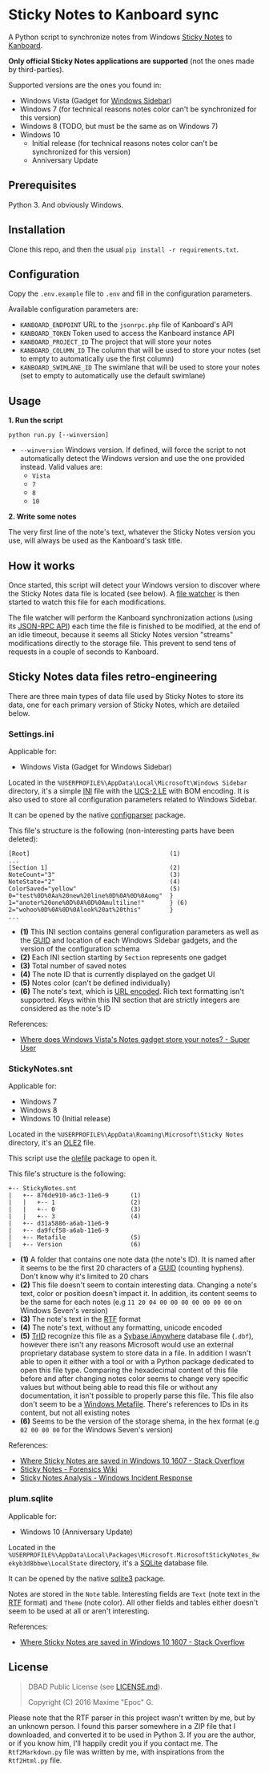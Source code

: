 # Sticky Notes to Kanboard sync

A Python script to synchronize notes from Windows [Sticky Notes](https://en.wikipedia.org/wiki/Sticky_Notes) to [Kanboard](https://kanboard.net/).

**Only official Sticky Notes applications are supported** (not the ones made by third-parties).

Supported versions are the ones you found in:

  - Windows Vista (Gadget for [Windows Sidebar](https://en.wikipedia.org/wiki/Windows_Desktop_Gadgets))
  - Windows 7 (for technical reasons notes color can't be synchronized for this version)
  - Windows 8 (TODO, but must be the same as on Windows 7)
  - Windows 10
    - Initial release (for technical reasons notes color can't be synchronized for this version)
    - Anniversary Update

## Prerequisites

Python 3. And obviously Windows.

## Installation

Clone this repo, and then the usual `pip install -r requirements.txt`.

## Configuration

Copy the `.env.example` file to `.env` and fill in the configuration parameters.

Available configuration parameters are:

  - `KANBOARD_ENDPOINT` URL to the `jsonrpc.php` file of Kanboard's API
  - `KANBOARD_TOKEN` Token used to access the Kanboard instance API
  - `KANBOARD_PROJECT_ID` The project that will store your notes
  - `KANBOARD_COLUMN_ID` The column that will be used to store your notes (set to empty to automatically use the first column)
  - `KANBOARD_SWIMLANE_ID` The swimlane that will be used to store your notes (set to empty to automatically use the default swimlane)

## Usage

**1. Run the script**

```
python run.py [--winversion]
```

  - `--winversion` Windows version. If defined, will force the script to not automatically detect the Windows version and use the one provided instead. Valid values are:
    - `Vista`
    - `7`
    - `8`
    - `10`

**2. Write some notes**

The very first line of the note's text, whatever the Sticky Notes version you use, will always be used as the Kanboard's task title.

## How it works

Once started, this script will detect your Windows version to discover where the Sticky Notes data file is located (see
below). A [file watcher](https://github.com/gorakhargosh/watchdog) is then started to watch this file for each modifications.

The file watcher will perform the Kanboard synchronization actions (using its [JSON-RPC API](https://kanboard.net/documentation/api-json-rpc)) each time
the file is finished to be modified, at the end of an idle timeout, because it seems all Sticky Notes version "streams" modifications
directly to the storage file. This prevent to send tens of requests in a couple of seconds to Kanboard.

## Sticky Notes data files retro-engineering

There are three main types of data file used by Sticky Notes to store its data, one for each primary version of Sticky
Notes, which are detailed below.

### Settings.ini

Applicable for:

  - Windows Vista (Gadget for Windows Sidebar)

Located in the `%USERPROFILE%\AppData\Local\Microsoft\Windows Sidebar` directory, it's a simple [INI](https://en.wikipedia.org/wiki/INI_file)
file with the [UCS-2 LE](https://en.wikipedia.org/wiki/Universal_Coded_Character_Set) with BOM encoding. It is also used to store all configuration parameters related to Windows Sidebar.

It can be opened by the native [configparser](https://docs.python.org/3.5/library/configparser.html) package.

This file's structure is the following (non-interesting parts have been deleted):

```
[Root]                                       (1)
...
[Section 1]                                  (2)
NoteCount="3"                                (3)
NoteState="2"                                (4)
ColorSaved="yellow"                          (5)
0="test%0D%0Aa%20new%20line%0D%0A%0D%0Aomg"  }
1="anoter%20one%0D%0A%0D%0Amultiline!"       } (6)
2="wohoo%0D%0A%0D%0Alook%20at%20this"        }
...
```

  - **(1)** This INI section contains general configuration parameters as well as the [GUID](https://en.wikipedia.org/wiki/Globally_unique_identifier) and location of each Windows Sidebar gadgets, and the version of the configuration schema
  - **(2)** Each INI section starting by `Section` represents one gadget
  - **(3)** Total number of saved notes
  - **(4)** The note ID that is currently displayed on the gadget UI
  - **(5)** Notes color (can't be defined individually)
  - **(6)** The note's text, which is [URL encoded](https://en.wikipedia.org/wiki/Percent-encoding). Rich text formatting isn't supported. Keys within this INI section that are strictly integers are considered as the note's ID

References:

  - [Where does Windows Vista's Notes gadget store your notes? - Super User](http://superuser.com/a/119515/214377)

### StickyNotes.snt

Applicable for:

  - Windows 7
  - Windows 8
  - Windows 10 (Initial release)

Located in the `%USERPROFILE%\AppData\Roaming\Microsoft\Sticky Notes` directory, it's an [OLE2](https://en.wikipedia.org/wiki/Compound_File_Binary_Format) file.

This script use the [olefile](https://bitbucket.org/decalage/olefileio_pl/) package to open it.

This file's structure is the following:

```
+-- StickyNotes.snt
|   +-- 876de910-a6c3-11e6-9      (1)
|   |   +-- 1                     (2)
|   |   +-- 0                     (3)
|   |   +-- 3                     (4)
|   +-- d31a5886-a6ab-11e6-9
|   +-- da9fcf58-a6ab-11e6-9
|   +-- Metafile                  (5)
|   +-- Version                   (6)
```

  - **(1)** A folder that contains one note data (the note's ID). It is named after it seems to be the first 20 characters of a [GUID](https://en.wikipedia.org/wiki/Globally_unique_identifier) (counting hyphens). Don't know why it's limited to 20 chars
  - **(2)** This file doesn't seem to contain interesting data. Changing a note's text, color or position doesn't impact it. In addition, its content seems to be the same for each notes (e.g `11 20 04 00 00 00 00 00 00 00` on Windows Seven's version)
  - **(3)** The note's text in the [RTF](https://en.wikipedia.org/wiki/Rich_Text_Format) format
  - **(4)** The note's text, without any formatting, unicode encoded
  - **(5)** [TrID](http://mark0.net/soft-trid-e.html) recognize this file as a [Sybase iAnywhere](https://en.wikipedia.org/wiki/Sybase_iAnywhere) database file (`.dbf`), however there isn't any reasons Microsoft would use an external proprietary database system to store data in a file. In addition I wasn't able to open it either with a tool or with a Python package dedicated to open this file type. Comparing the hexadecimal content of this file before and after changing notes color seems to change very specific values but without being able to read this file or without any documentation, it isn't possible to properly parse this file. This file also don't seem to be a [Windows Metafile](https://en.wikipedia.org/wiki/Windows_Metafile). There's references to IDs in its content, but not all existing notes
  - **(6)** Seems to be the version of the storage shema, in the hex format (e.g `02 00 00 00` for the Windows Seven's version)

References:

  - [Where Sticky Notes are saved in Windows 10 1607 - Stack Overflow](http://stackoverflow.com/a/38823429/1252290)
  - [Sticky Notes - Forensics Wiki](http://www.forensicswiki.org/wiki/Sticky_Notes)
  - [Sticky Notes Analysis - Windows Incident Response](http://windowsir.blogspot.fr/2011/08/sticky-notes-analysis.html)

### plum.sqlite

Applicable for:

  - Windows 10 (Anniversary Update)

Located in the `%USERPROFILE%\AppData\Local\Packages\Microsoft.MicrosoftStickyNotes_8wekyb3d8bbwe\LocalState` directory, it's a [SQLite](https://en.wikipedia.org/wiki/SQLite) database file.
 
It can be opened by the native [sqlite3](https://docs.python.org/3.5/library/sqlite3.html) package.

Notes are stored in the `Note` table. Interesting fields are `Text` (note text in the [RTF](https://en.wikipedia.org/wiki/Rich_Text_Format)
format) and `Theme` (note color). All other fields and tables either doesn't seem to be used at all or aren't interesting.

References:

  - [Where Sticky Notes are saved in Windows 10 1607 - Stack Overflow](http://stackoverflow.com/a/39197793/1252290)

## License

> DBAD Public License (see [LICENSE.md](LICENSE.md)).
>
> Copyright (C) 2016 Maxime "Epoc" G.

Please note that the RTF parser in this project wasn't written by me, but by an unknown person. I found this parser
somewhere in a ZIP file that I downloaded, and converted it to be used in Python 3. If you are the author, or if
you know him, I'll happily credit you if you contact me. The `Rtf2Markdown.py` file was written by me, with inspirations
from the `Rtf2Html.py` file.